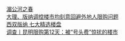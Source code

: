   
[湄公河之春](http://www.dianyue.me/archives/306/aqrbc5p8n1rmc07j/)  
[大理、版纳调控楼市均刻意回避外地人限购问题](http://www.dianyue.me/archives/657/u0nxjfefoas1pxoi/)  
[西双版纳 七大精选楼盘](http://www.dianyue.me/archives/201/6r0hcpvweeazw3dt/)  
[调查丨昆明限购第12天：被“号头费”惊扰的楼市](http://www.dianyue.me/archives/722/osf6vgzkosdqeuw1/)